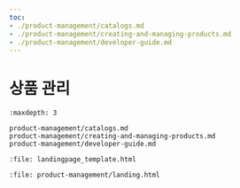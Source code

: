 ```yaml
---
toc:
- ./product-management/catalogs.md
- ./product-management/creating-and-managing-products.md
- ./product-management/developer-guide.md
---
```

# 상품 관리

```{toctree}
:maxdepth: 3

product-management/catalogs.md
product-management/creating-and-managing-products.md
product-management/developer-guide.md
```

```{raw} html
:file: landingpage_template.html
```

```{raw} html
:file: product-management/landing.html
```
